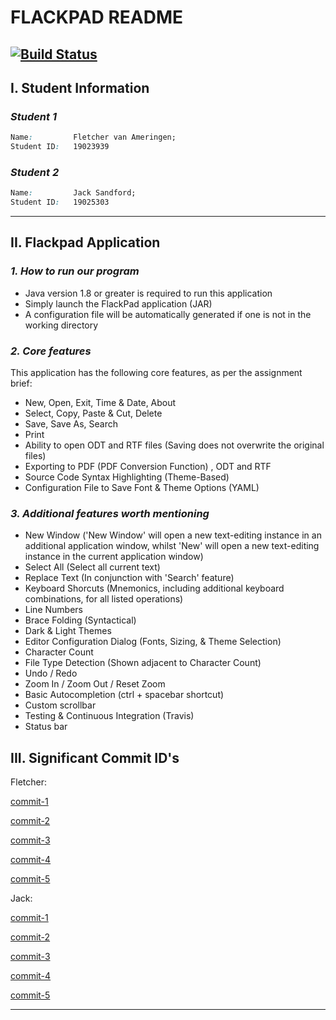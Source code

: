 
# FLACKPAD README
[![Build Status](https://travis-ci.com/jcksndfrd/251-Assignment1-2021-Jack-Fletch.svg?token=3iNyKMBw8kts3fofKzyU&branch=master)](https://travis-ci.com/jcksndfrd/251-Assignment1-2021-Jack-Fletch)
---
## **I. Student Information**

### *Student 1*
```css
Name:         Fletcher van Ameringen;
Student ID:   19023939
```
### *Student 2*
```css
Name:         Jack Sandford;
Student ID:   19025303
```
---

## **II. Flackpad Application**
### *1. How to run our program*
 - Java version 1.8 or greater is required to run this application
 - Simply launch the FlackPad application (JAR)
 - A configuration file will be automatically generated if one is not in the working directory

### *2. Core features*
This application has the following core features, as per the assignment brief:
 - New, Open, Exit, Time & Date, About
 - Select, Copy, Paste & Cut, Delete
 - Save, Save As, Search
 - Print
 - Ability to open ODT and RTF files (Saving does not overwrite the original files)
 - Exporting to PDF (PDF Conversion Function)
, ODT and RTF
 - Source Code Syntax Highlighting (Theme-Based)
 - Configuration File to Save Font & Theme Options (YAML)

### *3. Additional features worth mentioning*
 - New Window ('New Window' will open a new text-editing instance in an additional application window, whilst 'New' will open a new text-editing instance in the current application window)
 - Select All (Select all current text)
 - Replace Text (In conjunction with 'Search' feature)
 - Keyboard Shorcuts (Mnemonics, including additional keyboard combinations, for all listed operations)
 - Line Numbers
 - Brace Folding (Syntactical)
 - Dark & Light Themes
 - Editor Configuration Dialog (Fonts, Sizing, & Theme Selection)
 - Character Count
 - File Type Detection (Shown adjacent to Character Count)
 - Undo / Redo
 - Zoom In / Zoom Out / Reset Zoom
 - Basic Autocompletion (ctrl + spacebar shortcut)
 - Custom scrollbar
 - Testing & Continuous Integration (Travis)
 - Status bar

## **III. Significant Commit ID's**
Fletcher:

 [commit-1](https://github.com/jcksndfrd/251-Assignment1-2021-Jack-Fletch/commit/859ee5b86d1c50ebb8d46de17d0d4dbbac2842b1)
 
 [commit-2](https://github.com/jcksndfrd/251-Assignment1-2021-Jack-Fletch/commit/93f2ea64619445a802a6b3ba8a7047c658c18670)

 [commit-3](https://github.com/jcksndfrd/251-Assignment1-2021-Jack-Fletch/commit/9ee712f43a32385435bd94083db488c63b4278c7)
 
 [commit-4](https://github.com/jcksndfrd/251-Assignment1-2021-Jack-Fletch/commit/2f2b275a6a69d346a888cdf9867a2b718dd06ebc)
 
 [commit-5](https://github.com/jcksndfrd/251-Assignment1-2021-Jack-Fletch/commit/855052590b90ec928c91624a0a2e1ce73db5fead)
 
Jack:

 [commit-1](https://github.com/jcksndfrd/251-Assignment1-2021-Jack-Fletch/commit/f800d66775d4122f571637ae4a80baa1cf949e3b)

 [commit-2](https://github.com/jcksndfrd/251-Assignment1-2021-Jack-Fletch/commit/cf044f57f0db3d5c0eb623af2703864b26c03a25)

 [commit-3](https://github.com/jcksndfrd/251-Assignment1-2021-Jack-Fletch/commit/5f719a4aea00bb850eed37d79b72a2dd6c906e9b)

 [commit-4](https://github.com/jcksndfrd/251-Assignment1-2021-Jack-Fletch/commit/726d3de7b88aaf54c0bc2ed2288176ac85199606)

 [commit-5](https://github.com/jcksndfrd/251-Assignment1-2021-Jack-Fletch/commit/04b94ae255c8b986d1fbccc81cb0c5d6a78c8b1e)

---
